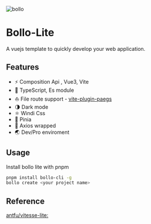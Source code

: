 

![bollo](https://i.postimg.cc/Twp1JgdS/Bollo-Lite.png)

# Bollo-Lite

A vuejs template to quickly develop your web application.

## Features

- :zap: Composition Api , Vue3, Vite
- :muscle: TypeScript, Es module
- :sailboat: File route support - [vite-plugin-paegs](https://github.com/hannoeru/vite-plugin-pages)
- :last_quarter_moon: Dark mode 
- :atom_symbol: Windi Css
- :pineapple: Pinia
- :ocean: Axios wrapped
- :earth_asia: Dev/Pro enviroment

## Usage

Install bollo lite with pnpm

~~~bash
pnpm install bollo-cli -g
bollo create <your project name>
~~~

## Reference

[antfu/vitesse-lite:](https://github.com/antfu/vitesse-lite)